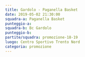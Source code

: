 ```yaml
---
title: Gardolo - Paganella Basket
date: 2019-05-02 21:30:00
squadra-a: Paganella Basket
punteggio-a: 
squadra-b: Bc Gardolo
punteggio-b: 
partite/squadra: promozione-18-19
luogo: Centro Sportivo Trento Nord
categoria: promozione
---
```


